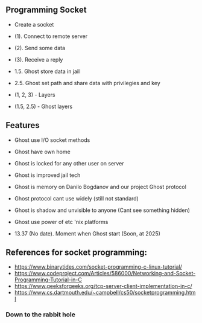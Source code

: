 ## Programming Socket
- Create a socket
- (1). Connect to remote server
- (2). Send some data
- (3). Receive a reply

- 1.5. Ghost store data in jail
- 2.5. Ghost set path and share data with privilegies and key

- (1, 2, 3) - Layers
- (1.5, 2.5) - Ghost layers

## Features
- Ghost use I/O socket methods
- Ghost have own home
- Ghost is locked for any other user on server
- Ghost is improved jail tech
- Ghost is memory on Danilo Bogdanov and our project Ghost protocol
- Ghost protocol cant use widely (still not standard)
- Ghost is shadow and unvisible to anyone (Cant see something hidden)
- Ghost use power of etc 'nix platforms

- 13.37 (No date). Moment when Ghost start (Soon, at 2025)

## References for socket programming:
- https://www.binarytides.com/socket-programming-c-linux-tutorial/
- https://www.codeproject.com/Articles/586000/Networking-and-Socket-Programming-Tutorial-in-C
- https://www.geeksforgeeks.org/tcp-server-client-implementation-in-c/
- https://www.cs.dartmouth.edu/~campbell/cs50/socketprogramming.html

### Down to the rabbit hole
